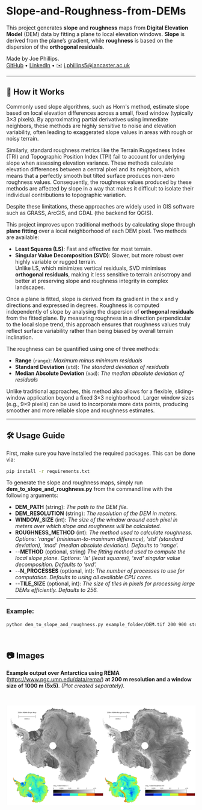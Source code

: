 # Slope-and-Roughness-from-DEMs

This project generates **slope** and **roughness** maps from **Digital Elevation Model** (DEM) data by fitting a plane to local elevation windows. **Slope** is derived from the plane’s gradient, while **roughness** is based on the dispersion of the **orthogonal residuals**.

Made by Joe Phillips.  
[GitHub](https://github.com/Joe-Phillips) • [LinkedIn](https://www.linkedin.com/in/joe-b-phillips/) • ✉️ j.phillips5@lancaster.ac.uk

---

## 🧰 How it Works

Commonly used slope algorithms, such as Horn's method, estimate slope based on local elevation differences across a small, fixed window (typically 3×3 pixels). By approximating partial derivatives using immediate neighbors, these methods are highly sensitive to noise and elevation variability, often leading to exaggerated slope values in areas with rough or noisy terrain.

Similarly, standard roughness metrics like the Terrain Ruggedness Index (TRI) and Topographic Position Index (TPI) fail to account for underlying slope when assessing elevation variance. These methods calculate elevation differences between a central pixel and its neighbors, which means that a perfectly smooth but tilted surface produces non-zero roughness values. Consequently, the roughness values produced by these methods are affected by slope in a way that makes it difficult to isolate their individual contributions to topographic variation.

Despite these limitations, these approaches are widely used in GIS software such as GRASS, ArcGIS, and GDAL (the backend for QGIS).

This project improves upon traditional methods by calculating slope through **plane fitting** over a local neighborhood of each DEM pixel. Two methods are available:

- **Least Squares (LS)**: Fast and effective for most terrain.
- **Singular Value Decomposition (SVD)**: Slower, but more robust over highly variable or rugged terrain.  
  Unlike LS, which minimizes vertical residuals, SVD minimises **orthogonal residuals**, making it less sensitive to terrain anisotropy and better at preserving slope and roughness integrity in complex landscapes.

Once a plane is fitted, slope is derived from its gradient in the x and y directions and expressed in degrees. Roughness is computed independently of slope by analysing the dispersion of **orthogonal residuals** from the fitted plane. By measuring roughness in a direction perpendicular to the local slope trend, this approach ensures that roughness values truly reflect surface variability rather than being biased by overall terrain inclination.

The roughness can be quantified using one of three methods:

- **Range** (`range`): *Maximum minus minimum residuals*
- **Standard Deviation** (`std`): *The standard deviation of residuals*
- **Median Absolute Deviation** (`mad`): *The median absolute deviation of residuals*

Unlike traditional approaches, this method also allows for a flexible, sliding-window application beyond a fixed 3×3 neighborhood. Larger window sizes (e.g., 9×9 pixels) can be used to incorporate more data points, producing smoother and more reliable slope and roughness estimates.

---
## 🛠️ Usage Guide

First, make sure you have installed the required packages. This can be done via:
```sh
pip install -r requirements.txt
```
To generate the slope and roughness maps, simply run **dem_to_slope_and_roughness.py** from the command line with the following arguments:

- **DEM_PATH** (string): *The path to the DEM file.*
- **DEM_RESOLUTION** (string): *The resolution of the DEM in meters.*
- **WINDOW_SIZE** (int): *The size of the window around each pixel in meters over which slope and roughness will be calculated.*
- **ROUGHNESS_METHOD** (int): *The method used to calculate roughness. Options: 'range' (minimum-to-maximum difference), 'std' (standard deviation), 'mad' (median absolute deviation). Defaults to 'range'.*
- --**METHOD** (optional, string) *The fitting method used to compute the local slope plane. Options: 'ls' (least squares), 'svd' singular value decomposition. Defaults to 'svd'.*
- --**N_PROCESSES** (optional, int): *The number of processes to use for computation. Defaults to using all available CPU cores.*
- --**TILE_SIZE** (optional, int): *The size of tiles in pixels for processing large DEMs efficiently. Defaults to 256.*

---
### Example:

```sh
python dem_to_slope_and_roughness.py example_folder/DEM.tif 200 900 std --n_processes 4 --tile_size 256
```

<br>

## :camera: Images
**Example output over Antarctica using REMA** (https://www.pgc.umn.edu/data/rema/) **at 200 m resolution and a window size of 1000 m (5x5)**. *(Plot created separately).*

<br>

![alt text](https://github.com/Joe-Phillips/DEM-to-Slope-and-Roughness/blob/main/example_output.png?raw=true)

